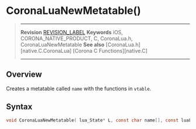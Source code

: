 # CoronaLuaNewMetatable()

> --------------------- ------------------------------------------------------------------------------------------
> __Revision__			[REVISION_LABEL](REVISION_URL)
> __Keywords__			iOS, CORONA_NATIVE_PRODUCT, C, CoronaLua.h, CoronaLuaNewMetatable
> __See also__			[CoronaLua.h][native.C.CoronaLua]
>						[Corona C Functions][native.C]
> --------------------- ------------------------------------------------------------------------------------------


## Overview

Creates a metatable called `name` with the functions in `vtable`.


## Syntax

``````c
void CoronaLuaNewMetatable( lua_State* L, const char name[], const luaL_Reg vtable[] )
``````
